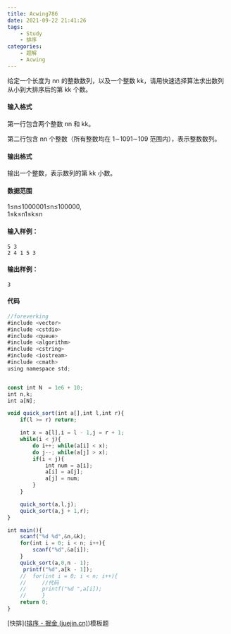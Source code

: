 ```yaml
---
title: Acwing786
date: 2021-09-22 21:41:26
tags: 
    - Study
    - 排序
categories: 
    - 题解
    - Acwing
---
```

给定一个长度为 nn 的整数数列，以及一个整数 kk，请用快速选择算法求出数列从小到大排序后的第 kk 个数。

#### 输入格式

第一行包含两个整数 nn 和 kk。

第二行包含 nn 个整数（所有整数均在 1∼1091∼109 范围内），表示整数数列。

#### 输出格式

输出一个整数，表示数列的第 kk 小数。

#### 数据范围

1≤n≤1000001≤n≤100000,\
1≤k≤n1≤k≤n

#### 输入样例：

```
5 3
2 4 1 5 3
```

#### 输出样例：

```
3
```
#### 代码

```js
//foreverking
#include <vector>
#include <cstdio>
#include <queue>
#include <algorithm>
#include <cstring>
#include <iostream>
#include <cmath>
using namespace std;


const int N  = 1e6 + 10;
int n,k;
int a[N];

void quick_sort(int a[],int l,int r){
    if(l >= r) return;

    int x = a[l],i = l - 1,j = r + 1;
    while(i < j){
        do i++; while(a[i] < x);
        do j--; while(a[j] > x);
        if(i < j){
            int num = a[i];
            a[i] = a[j];
            a[j] = num;
        }
    }

    quick_sort(a,l,j);
    quick_sort(a,j + 1,r);
}

int main(){
    scanf("%d %d",&n,&k);
    for(int i = 0; i < n; i++){
        scanf("%d",&a[i]);
    }
    quick_sort(a,0,n - 1);
     printf("%d",a[k - 1]);
    //  for(int i = 0; i < n; i++){
    //     //代码
    //     printf("%d ",a[i]);
    //     }
    return 0;
}
```
[快排]([排序 - 掘金 (juejin.cn)](https://juejin.cn/post/7010747248179068965))模板题